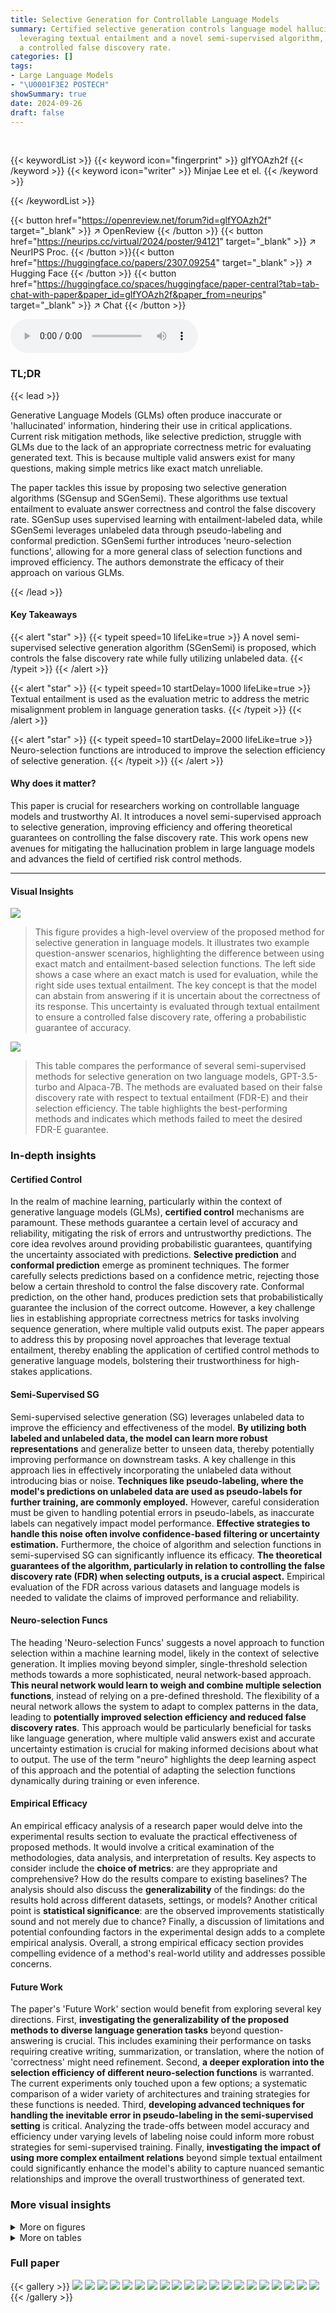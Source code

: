 ```yaml
---
title: Selective Generation for Controllable Language Models
summary: Certified selective generation controls language model hallucinations by
  leveraging textual entailment and a novel semi-supervised algorithm, guaranteeing
  a controlled false discovery rate.
categories: []
tags:
- Large Language Models
- "\U0001F3E2 POSTECH"
showSummary: true
date: 2024-09-26
draft: false
---
```


<br>

{{< keywordList >}}
{{< keyword icon="fingerprint" >}} glfYOAzh2f {{< /keyword >}}
{{< keyword icon="writer" >}} Minjae Lee et el. {{< /keyword >}}
 
{{< /keywordList >}}

{{< button href="https://openreview.net/forum?id=glfYOAzh2f" target="_blank" >}}
↗ OpenReview
{{< /button >}}
{{< button href="https://neurips.cc/virtual/2024/poster/94121" target="_blank" >}}
↗ NeurIPS Proc.
{{< /button >}}{{< button href="https://huggingface.co/papers/2307.09254" target="_blank" >}}
↗ Hugging Face
{{< /button >}}
{{< button href="https://huggingface.co/spaces/huggingface/paper-central?tab=tab-chat-with-paper&paper_id=glfYOAzh2f&paper_from=neurips" target="_blank" >}}
↗ Chat
{{< /button >}}



<audio controls>
    <source src="https://ai-paper-reviewer.com/glfYOAzh2f/podcast.wav" type="audio/wav">
    Your browser does not support the audio element.
</audio>


### TL;DR


{{< lead >}}

Generative Language Models (GLMs) often produce inaccurate or 'hallucinated' information, hindering their use in critical applications. Current risk mitigation methods, like selective prediction, struggle with GLMs due to the lack of an appropriate correctness metric for evaluating generated text. This is because multiple valid answers exist for many questions, making simple metrics like exact match unreliable.

The paper tackles this issue by proposing two selective generation algorithms (SGensup and SGenSemi). These algorithms use textual entailment to evaluate answer correctness and control the false discovery rate. SGenSup uses supervised learning with entailment-labeled data, while SGenSemi leverages unlabeled data through pseudo-labeling and conformal prediction. SGenSemi further introduces 'neuro-selection functions', allowing for a more general class of selection functions and improved efficiency.  The authors demonstrate the efficacy of their approach on various GLMs.

{{< /lead >}}


#### Key Takeaways

{{< alert "star" >}}
{{< typeit speed=10 lifeLike=true >}} A novel semi-supervised selective generation algorithm (SGenSemi) is proposed, which controls the false discovery rate while fully utilizing unlabeled data. {{< /typeit >}}
{{< /alert >}}

{{< alert "star" >}}
{{< typeit speed=10 startDelay=1000 lifeLike=true >}} Textual entailment is used as the evaluation metric to address the metric misalignment problem in language generation tasks. {{< /typeit >}}
{{< /alert >}}

{{< alert "star" >}}
{{< typeit speed=10 startDelay=2000 lifeLike=true >}} Neuro-selection functions are introduced to improve the selection efficiency of selective generation. {{< /typeit >}}
{{< /alert >}}

#### Why does it matter?
This paper is crucial for researchers working on controllable language models and trustworthy AI.  It introduces a novel semi-supervised approach to selective generation, improving efficiency and offering theoretical guarantees on controlling the false discovery rate. This work opens new avenues for mitigating the hallucination problem in large language models and advances the field of certified risk control methods.

------
#### Visual Insights



![](https://ai-paper-reviewer.com/glfYOAzh2f/figures_1_1.jpg)

> This figure provides a high-level overview of the proposed method for selective generation in language models.  It illustrates two example question-answer scenarios, highlighting the difference between using exact match and entailment-based selection functions. The left side shows a case where an exact match is used for evaluation, while the right side uses textual entailment. The key concept is that the model can abstain from answering if it is uncertain about the correctness of its response. This uncertainty is evaluated through textual entailment to ensure a controlled false discovery rate, offering a probabilistic guarantee of accuracy.





![](https://ai-paper-reviewer.com/glfYOAzh2f/tables_8_1.jpg)

> This table compares the performance of several semi-supervised methods for selective generation on two language models, GPT-3.5-turbo and Alpaca-7B.  The methods are evaluated based on their false discovery rate with respect to textual entailment (FDR-E) and their selection efficiency.  The table highlights the best-performing methods and indicates which methods failed to meet the desired FDR-E guarantee.





### In-depth insights


#### Certified Control
In the realm of machine learning, particularly within the context of generative language models (GLMs), **certified control** mechanisms are paramount.  These methods guarantee a certain level of accuracy and reliability, mitigating the risk of errors and untrustworthy predictions.  The core idea revolves around providing probabilistic guarantees, quantifying the uncertainty associated with predictions.  **Selective prediction** and **conformal prediction** emerge as prominent techniques.  The former carefully selects predictions based on a confidence metric, rejecting those below a certain threshold to control the false discovery rate. Conformal prediction, on the other hand, produces prediction sets that probabilistically guarantee the inclusion of the correct outcome.  However, a key challenge lies in establishing appropriate correctness metrics for tasks involving sequence generation, where multiple valid outputs exist. The paper appears to address this by proposing novel approaches that leverage textual entailment, thereby enabling the application of certified control methods to generative language models, bolstering their trustworthiness for high-stakes applications.

#### Semi-Supervised SG
Semi-supervised selective generation (SG) leverages unlabeled data to improve the efficiency and effectiveness of the model.  **By utilizing both labeled and unlabeled data, the model can learn more robust representations** and generalize better to unseen data, thereby potentially improving performance on downstream tasks. A key challenge in this approach lies in effectively incorporating the unlabeled data without introducing bias or noise.  **Techniques like pseudo-labeling, where the model's predictions on unlabeled data are used as pseudo-labels for further training, are commonly employed.** However, careful consideration must be given to handling potential errors in pseudo-labels, as inaccurate labels can negatively impact model performance.  **Effective strategies to handle this noise often involve confidence-based filtering or uncertainty estimation.** Furthermore, the choice of algorithm and selection functions in semi-supervised SG can significantly influence its efficacy.  **The theoretical guarantees of the algorithm, particularly in relation to controlling the false discovery rate (FDR) when selecting outputs, is a crucial aspect.**  Empirical evaluation of the FDR across various datasets and language models is needed to validate the claims of improved performance and reliability.

#### Neuro-selection Funcs
The heading 'Neuro-selection Funcs' suggests a novel approach to function selection within a machine learning model, likely in the context of selective generation.  It implies moving beyond simpler, single-threshold selection methods towards a more sophisticated, neural network-based approach. **This neural network would learn to weigh and combine multiple selection functions**, instead of relying on a pre-defined threshold.  The flexibility of a neural network allows the system to adapt to complex patterns in the data, leading to **potentially improved selection efficiency and reduced false discovery rates**.  This approach would be particularly beneficial for tasks like language generation, where multiple valid answers exist and accurate uncertainty estimation is crucial for making informed decisions about what to output.  The use of the term "neuro" highlights the deep learning aspect of this approach and the potential of adapting the selection functions dynamically during training or even inference.

#### Empirical Efficacy
An empirical efficacy analysis of a research paper would delve into the experimental results section to evaluate the practical effectiveness of proposed methods.  It would involve a critical examination of the methodologies, data analysis, and interpretation of results. Key aspects to consider include the **choice of metrics**: are they appropriate and comprehensive?  How do the results compare to existing baselines?  The analysis should also discuss the **generalizability** of the findings: do the results hold across different datasets, settings, or models?  Another critical point is **statistical significance**: are the observed improvements statistically sound and not merely due to chance?  Finally, a discussion of limitations and potential confounding factors in the experimental design adds to a complete empirical analysis.  Overall, a strong empirical efficacy section provides compelling evidence of a method's real-world utility and addresses possible concerns.

#### Future Work
The paper's 'Future Work' section would benefit from exploring several key directions.  First, **investigating the generalizability of the proposed methods to diverse language generation tasks** beyond question-answering is crucial.  This includes examining their performance on tasks requiring creative writing, summarization, or translation, where the notion of 'correctness' might need refinement. Second, **a deeper exploration into the selection efficiency of different neuro-selection functions** is warranted.  The current experiments only touched upon a few options; a systematic comparison of a wider variety of architectures and training strategies for these functions is needed.  Third, **developing advanced techniques for handling the inevitable error in pseudo-labeling in the semi-supervised setting** is critical.  Analyzing the trade-offs between model accuracy and efficiency under varying levels of labeling noise could inform more robust strategies for semi-supervised training.  Finally, **investigating the impact of using more complex entailment relations** beyond simple textual entailment could significantly enhance the model's ability to capture nuanced semantic relationships and improve the overall trustworthiness of generated text. 


### More visual insights

<details>
<summary>More on figures
</summary>


![](https://ai-paper-reviewer.com/glfYOAzh2f/figures_5_1.jpg)

> This figure shows the decomposition of the false discovery rate with respect to the true entailment set (FDR-E).  It breaks down the FDR-E into four components to illustrate the different types of errors that can occur when estimating the entailment set: True Discovery (TD), False Negative Entailment Rate (FNER), False Entailment Rate (FER), and Non-Entailment Rate (NER).  These components are used in the analysis and derivation of the FDR-E bounds for semi-supervised learning. The relationship between the estimated entailment set and the true entailment set illustrates the error rates.


![](https://ai-paper-reviewer.com/glfYOAzh2f/figures_9_1.jpg)

> This figure provides a high-level overview of the proposed method for selective generation, highlighting its key components and illustrating its qualitative performance. The core idea is to develop a selective generator capable of abstaining from making predictions when uncertain, thereby controlling the rate of hallucination (false discovery rate) in generated text sequences.  The figure displays two examples illustrating different selection functions (exact match and entailment) applied to the language model's generated answer in order to decide whether the answer is correct and should be accepted or incorrect and should be rejected. It shows that the proposed entailment-based approach provides a more robust method for evaluating answer correctness, particularly in handling scenarios with multiple valid answers.


![](https://ai-paper-reviewer.com/glfYOAzh2f/figures_14_1.jpg)

> This figure provides a high-level overview of the proposed method for selective generation, highlighting its key components and illustrating its application with qualitative examples. The core idea is to combine a language model (LLM) with a selection function to filter out unreliable predictions (hallucinations).  The selection function leverages textual entailment, comparing generated answers to known correct answers to determine correctness. This approach ensures a controlled false discovery rate (FDR) on the generated text while offering a probabilistic guarantee on the quality of the remaining predictions.


![](https://ai-paper-reviewer.com/glfYOAzh2f/figures_25_1.jpg)

> This figure shows box plots illustrating the False Discovery Rate with respect to textual entailment (FDR-E) for different methods on the GPT-3.5-turbo language model.  The plots compare supervised and semi-supervised approaches, highlighting the effectiveness of the proposed methods in controlling FDR-E and satisfying the Probably Approximately Correct (PAC) guarantee.  Red boxes indicate methods that failed to control FDR-E in at least one of 100 trials.


![](https://ai-paper-reviewer.com/glfYOAzh2f/figures_25_2.jpg)

> This figure provides a visual overview of the proposed method for selective generation, highlighting its key components and illustrating its performance. The main idea is to create a language model that can abstain from generating an answer when uncertain, thus controlling the rate of hallucination (incorrect answers).  The left side shows a method using an exact match selection function while the right shows one using an entailment-based approach.  The graphic demonstrates how the selection functions decide whether to accept or reject the LLM’s output by evaluating its correctness against a true answer. This ensures a controlled false discovery rate, providing a probabilistic guarantee for the correctness of the generated answers.


</details>




<details>
<summary>More on tables
</summary>


![](https://ai-paper-reviewer.com/glfYOAzh2f/tables_8_2.jpg)
> This table shows qualitative results of the Alpaca7B model in terms of whether the model's generated answer is correct or not according to human judgment. It demonstrates the effectiveness of the proposed method (SGenSemi) in selecting correct answers while rejecting incorrect ones.  Specifically, it compares the results of the proposed method with the baseline method (SGENEM) on two different question-answer pairs.

![](https://ai-paper-reviewer.com/glfYOAzh2f/tables_15_1.jpg)
> This table compares the performance of several semi-supervised methods for selective generation.  The key metrics are the False Discovery Rate with respect to textual entailment (FDR-E) and the selection efficiency.  The table shows results for two different language models (GPT-3.5-turbo and Alpaca-7B) and uses 10,000 unlabeled samples.  The best performing methods for each model are highlighted in bold, while methods that failed to meet the desired FDR-E guarantee are underlined.

![](https://ai-paper-reviewer.com/glfYOAzh2f/tables_15_2.jpg)
> This table compares the performance of several semi-supervised methods for selective generation.  The methods are evaluated based on their False Discovery Rate with respect to textual entailment (FDR-E) and their efficiency (the ratio of non-abstained generations).  The experiment uses 10,000 unlabeled samples for both GPT-3.5-turbo and Alpaca-7B language models. The best-performing methods for each metric are highlighted in bold, and methods that failed to meet the desired FDR-E level are underlined.

![](https://ai-paper-reviewer.com/glfYOAzh2f/tables_15_3.jpg)
> This table compares the performance of several semi-supervised methods for selective generation in controlling the False Discovery Rate with respect to Textual Entailment (FDR-E).  The methods are evaluated on two language models (GPT-3.5-turbo and Alpaca-7B) using 10,000 unlabeled data points.  The table shows the achieved FDR-E and the selection efficiency for each method.  The best performing methods (lowest FDR-E) are highlighted in bold.  Methods that failed to meet the desired FDR-E guarantee are underlined.

![](https://ai-paper-reviewer.com/glfYOAzh2f/tables_19_1.jpg)
> This table compares the performance of several semi-supervised methods for controlling the false discovery rate via textual entailment (FDR-E).  The methods are evaluated on two large language models (GPT-3.5-turbo and Alpaca-7B) using 10,000 unlabeled samples.  The best results for FDR-E and efficiency are highlighted in bold.  Underlined results indicate methods that failed to meet the desired FDR-E guarantee during training.

![](https://ai-paper-reviewer.com/glfYOAzh2f/tables_25_1.jpg)
> This table compares the performance of fully supervised selective generation methods on two language models, GPT-3.5-turbo and Alpaca-7B.  The methods are evaluated based on their False Discovery Rate with respect to textual entailment (FDR-E) and selection efficiency.  The best results (lowest FDR-E and highest efficiency) are highlighted, and those that did not meet the desired FDR-E guarantee are indicated.  The table also notes that the best efficiency values for the fully supervised methods serve as a benchmark for comparing the semi-supervised methods.

![](https://ai-paper-reviewer.com/glfYOAzh2f/tables_26_1.jpg)
> This table compares the performance of several semi-supervised methods for selective generation on two language models (GPT-3.5-turbo and Alpaca-7B).  The key metrics are FDR-E (False Discovery Rate with respect to Entailment) and efficiency (percentage of instances where the model does not abstain). The table highlights the best performing methods and indicates which methods failed to meet the desired FDR-E guarantee (underlined values).  The dataset used is the QA2D dataset, filtered to include only questions from the SQUAD subset, where human-labeled entailment information is available. A stricter FDR-E threshold (ε = 0.15) was used for this evaluation.

![](https://ai-paper-reviewer.com/glfYOAzh2f/tables_26_2.jpg)
> This table compares the performance of fully supervised methods for controlling the False Discovery Rate with respect to textual entailment (FDR-E).  It shows the FDR-E and efficiency achieved by different methods using two different scoring functions (fM1 and fM2) on two language models (GPT-3.5-turbo and Alpaca-7B). The dataset used is the QA2D dataset filtered to include only the SQuAD subset with human-transformed questions and answers, and the desired FDR-E level (ε) is set to 0.15.  Underlined results indicate that the method did not meet the FDR-E guarantee during training.

</details>




### Full paper

{{< gallery >}}
<img src="https://ai-paper-reviewer.com/glfYOAzh2f/1.png" class="grid-w50 md:grid-w33 xl:grid-w25" />
<img src="https://ai-paper-reviewer.com/glfYOAzh2f/2.png" class="grid-w50 md:grid-w33 xl:grid-w25" />
<img src="https://ai-paper-reviewer.com/glfYOAzh2f/3.png" class="grid-w50 md:grid-w33 xl:grid-w25" />
<img src="https://ai-paper-reviewer.com/glfYOAzh2f/4.png" class="grid-w50 md:grid-w33 xl:grid-w25" />
<img src="https://ai-paper-reviewer.com/glfYOAzh2f/5.png" class="grid-w50 md:grid-w33 xl:grid-w25" />
<img src="https://ai-paper-reviewer.com/glfYOAzh2f/6.png" class="grid-w50 md:grid-w33 xl:grid-w25" />
<img src="https://ai-paper-reviewer.com/glfYOAzh2f/7.png" class="grid-w50 md:grid-w33 xl:grid-w25" />
<img src="https://ai-paper-reviewer.com/glfYOAzh2f/8.png" class="grid-w50 md:grid-w33 xl:grid-w25" />
<img src="https://ai-paper-reviewer.com/glfYOAzh2f/9.png" class="grid-w50 md:grid-w33 xl:grid-w25" />
<img src="https://ai-paper-reviewer.com/glfYOAzh2f/10.png" class="grid-w50 md:grid-w33 xl:grid-w25" />
<img src="https://ai-paper-reviewer.com/glfYOAzh2f/11.png" class="grid-w50 md:grid-w33 xl:grid-w25" />
<img src="https://ai-paper-reviewer.com/glfYOAzh2f/12.png" class="grid-w50 md:grid-w33 xl:grid-w25" />
<img src="https://ai-paper-reviewer.com/glfYOAzh2f/13.png" class="grid-w50 md:grid-w33 xl:grid-w25" />
<img src="https://ai-paper-reviewer.com/glfYOAzh2f/14.png" class="grid-w50 md:grid-w33 xl:grid-w25" />
<img src="https://ai-paper-reviewer.com/glfYOAzh2f/15.png" class="grid-w50 md:grid-w33 xl:grid-w25" />
<img src="https://ai-paper-reviewer.com/glfYOAzh2f/16.png" class="grid-w50 md:grid-w33 xl:grid-w25" />
<img src="https://ai-paper-reviewer.com/glfYOAzh2f/17.png" class="grid-w50 md:grid-w33 xl:grid-w25" />
<img src="https://ai-paper-reviewer.com/glfYOAzh2f/18.png" class="grid-w50 md:grid-w33 xl:grid-w25" />
<img src="https://ai-paper-reviewer.com/glfYOAzh2f/19.png" class="grid-w50 md:grid-w33 xl:grid-w25" />
<img src="https://ai-paper-reviewer.com/glfYOAzh2f/20.png" class="grid-w50 md:grid-w33 xl:grid-w25" />
{{< /gallery >}}